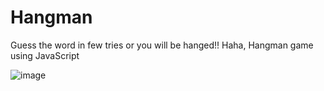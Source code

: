 # Hangman
Guess the word in few tries or you will be hanged!! Haha, Hangman game using JavaScript

![image](https://user-images.githubusercontent.com/64016811/207336331-b8133262-e301-4bf1-97b2-fa2dac377bfb.png)
